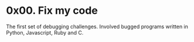 # 0x00. Fix my code
The first set of debugging challenges. Involved bugged programs written in Python, Javascript, Ruby and C.
